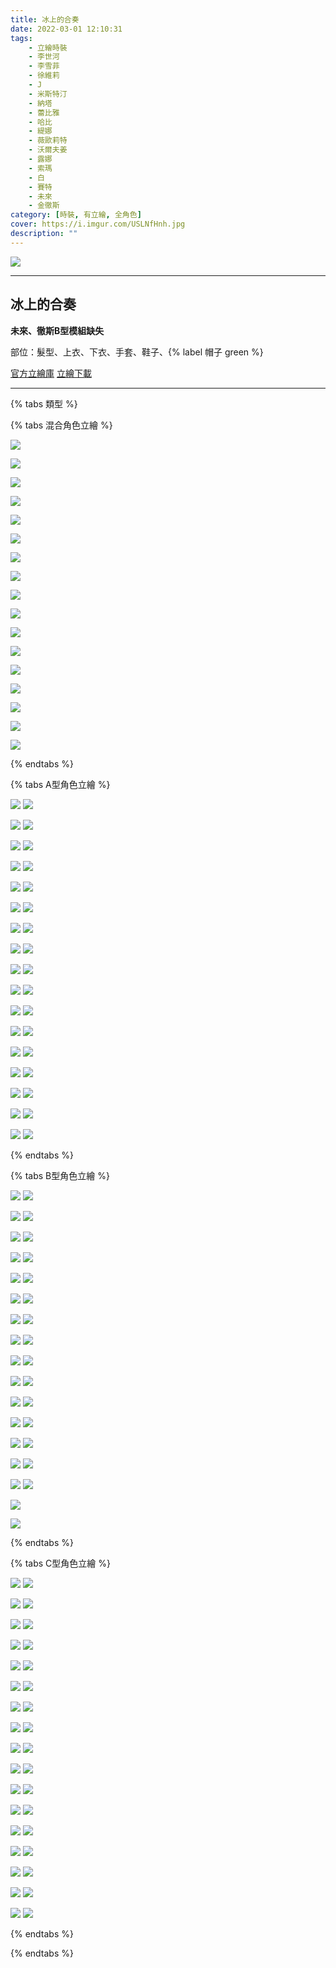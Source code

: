 ```yaml
---
title: 冰上的合奏
date: 2022-03-01 12:10:31
tags:
    - 立繪時裝
    - 李世河
    - 李雪菲
    - 徐維莉
    - J
    - 米斯特汀
    - 納塔
    - 蕾比雅
    - 哈比
    - 緹娜
    - 薇歐莉特
    - 沃爾夫姜
    - 露娜
    - 索瑪
    - 白
    - 賽特
    - 未來
    - 金徹斯
category: [時裝, 有立繪, 全角色]
cover: https://i.imgur.com/USLNfHnh.jpg
description: ""
---
```


[![](https://i.imgur.com/USLNfHnh.jpg)](https://i.imgur.com/USLNfHn.jpg)

---
## 冰上的合奏

**未來、徹斯B型模組缺失**


部位：髮型、上衣、下衣、手套、鞋子、{% label 帽子 green %}


[官方立繪庫](https://closers.nexon.com/Pds/FanSiteKit)
[立繪下載](https://closers.vod.nexoncdn.co.kr/site/fansitekit/Closers_FansiteKit_santa_181227_b8xc.zip)


---

{% tabs 類型 %}
<!-- tab 混搭立繪-->
{% tabs 混合角色立繪 %}
<!-- tab 李世河(Seha)-->
[![](https://i.imgur.com/jrXI1E1h.jpg)](https://i.imgur.com/jrXI1E1.jpg)
<!-- endtab -->
<!-- tab 李雪菲(Seulbi)-->
[![](https://i.imgur.com/jJmrJsbh.jpg)](https://i.imgur.com/jJmrJsb.jpg)
<!-- endtab -->
<!-- tab 徐維莉(Yuri)-->
[![](https://i.imgur.com/pRVMJueh.jpg)](https://i.imgur.com/pRVMJue.jpg)
<!-- endtab -->
<!-- tab J-->
[![](https://i.imgur.com/EYLV5Zyh.jpg)](https://i.imgur.com/EYLV5Zy.jpg)
<!-- endtab -->
<!-- tab 米斯特汀(Tein)-->
[![](https://i.imgur.com/9OAnQQFh.jpg)](https://i.imgur.com/9OAnQQF.jpg)
<!-- endtab -->
<!-- tab 納塔(Nata)-->
[![](https://i.imgur.com/dEiKgKMh.jpg)](https://i.imgur.com/dEiKgKM.jpg)
<!-- endtab -->
<!-- tab 蕾比雅(Levia)-->
[![](https://i.imgur.com/XCiry6Hh.jpg)](https://i.imgur.com/XCiry6H.jpg)
<!-- endtab -->
<!-- tab 哈比(Harpy)-->
[![](https://i.imgur.com/Z54Jt2Vh.jpg)](https://i.imgur.com/Z54Jt2V.jpg)
<!-- endtab -->
<!-- tab 緹娜(Tina)-->
[![](https://i.imgur.com/gSC9amxh.jpg)](https://i.imgur.com/gSC9amx.jpg)
<!-- endtab -->
<!-- tab 薇歐莉特(Violet)-->
[![](https://i.imgur.com/UoFTDN9h.jpg)](https://i.imgur.com/UoFTDN9.jpg)
<!-- endtab -->
<!-- tab 沃爾夫姜(Wolfgang)-->
[![](https://i.imgur.com/GmgXoBEh.jpg)](https://i.imgur.com/GmgXoBE.jpg)
<!-- endtab -->
<!-- tab 露娜(Luna)-->
[![](https://i.imgur.com/5beSF8Wh.jpg)](https://i.imgur.com/5beSF8W.jpg)
<!-- endtab -->
<!-- tab 索瑪(Soma)-->
[![](https://i.imgur.com/qm7p5lBh.jpg)](https://i.imgur.com/qm7p5lB.jpg)
<!-- endtab -->
<!-- tab 白(Bai)-->
[![](https://i.imgur.com/7ylRt9vh.jpg)](https://i.imgur.com/7ylRt9v.jpg)
<!-- endtab -->
<!-- tab 賽特(Seth)-->
[![](https://i.imgur.com/8lvURnHh.jpg)](https://i.imgur.com/8lvURnH.jpg)
<!-- endtab -->
<!-- tab 未來(Mirae)-->
[![](https://i.imgur.com/TdCp0Snh.jpg)](https://i.imgur.com/TdCp0Sn.jpg)
<!-- endtab -->
<!-- tab 徹斯(Chulsoo)-->
[![](https://i.imgur.com/RM369zlh.jpg)](https://i.imgur.com/RM369zl.jpg)
<!-- endtab -->
{% endtabs %}
<!-- endtab -->

<!-- tab A型-->
{% tabs A型角色立繪 %}
<!-- tab 李世河(Seha)-->
[![](https://i.imgur.com/uVnbElth.jpg)](https://i.imgur.com/uVnbElt.jpg)
[![](https://i.imgur.com/fajDlrYh.png)](https://i.imgur.com/fajDlrY.png)
<!-- endtab -->
<!-- tab 李雪菲(Seulbi)-->
[![](https://i.imgur.com/upQA6dZh.jpg)](https://i.imgur.com/upQA6dZ.jpg)
[![](https://i.imgur.com/IWLPnhPh.png)](https://i.imgur.com/IWLPnhP.png)
<!-- endtab -->
<!-- tab 徐維莉(Yuri)-->
[![](https://i.imgur.com/QEasobAh.jpg)](https://i.imgur.com/QEasobA.jpg)
[![](https://i.imgur.com/EaCAWyFh.png)](https://i.imgur.com/EaCAWyF.png)
<!-- endtab -->
<!-- tab J-->
[![](https://i.imgur.com/tPTgwCUh.jpg)](https://i.imgur.com/tPTgwCU.jpg)
[![](https://i.imgur.com/wU0G8lch.png)](https://i.imgur.com/wU0G8lc.png)
<!-- endtab -->
<!-- tab 米斯特汀(Tein)-->
[![](https://i.imgur.com/xKneAvqh.jpg)](https://i.imgur.com/xKneAvq.jpg)
[![](https://i.imgur.com/obxM0kKh.png)](https://i.imgur.com/obxM0kK.png)
<!-- endtab -->
<!-- tab 納塔(Nata)-->
[![](https://i.imgur.com/EwWNBYmh.jpg)](https://i.imgur.com/EwWNBYm.jpg)
[![](https://i.imgur.com/cd898RVh.png)](https://i.imgur.com/cd898RV.png)
<!-- endtab -->
<!-- tab 蕾比雅(Levia)-->
[![](https://i.imgur.com/dXJOcSxh.jpg)](https://i.imgur.com/dXJOcSx.jpg)
[![](https://i.imgur.com/AlKMWloh.png)](https://i.imgur.com/AlKMWlo.png)
<!-- endtab -->
<!-- tab 哈比(Harpy)-->
[![](https://i.imgur.com/o2CXKyZh.jpg)](https://i.imgur.com/o2CXKyZ.jpg)
[![](https://i.imgur.com/anm0xx5h.png)](https://i.imgur.com/anm0xx5.png)
<!-- endtab -->
<!-- tab 緹娜(Tina)-->
[![](https://i.imgur.com/SNMCM7hh.jpg)](https://i.imgur.com/SNMCM7h.jpg)
[![](https://i.imgur.com/GiV9Z9gh.png)](https://i.imgur.com/GiV9Z9g.png)
<!-- endtab -->
<!-- tab 薇歐莉特(Violet)-->
[![](https://i.imgur.com/pzRLviPh.jpg)](https://i.imgur.com/pzRLviP.jpg)
[![](https://i.imgur.com/jomGI4Vh.png)](https://i.imgur.com/jomGI4V.png)
<!-- endtab -->
<!-- tab 沃爾夫姜(Wolfgang)-->
[![](https://i.imgur.com/BZVY5Dkh.jpg)](https://i.imgur.com/BZVY5Dk.jpg)
[![](https://i.imgur.com/KpCQCNfh.png)](https://i.imgur.com/KpCQCNf.png)
<!-- endtab -->
<!-- tab 露娜(Luna)-->
[![](https://i.imgur.com/7wrmDGTh.jpg)](https://i.imgur.com/7wrmDGT.jpg)
[![](https://i.imgur.com/FXFcJNsh.png)](https://i.imgur.com/FXFcJNs.png)
<!-- endtab -->
<!-- tab 索瑪(Soma)-->
[![](https://i.imgur.com/1sn0Q50h.jpg)](https://i.imgur.com/1sn0Q50.jpg)
[![](https://i.imgur.com/ALEDP03h.png)](https://i.imgur.com/ALEDP03.png)
<!-- endtab -->
<!-- tab 白(Bai)-->
[![](https://i.imgur.com/gddcRSAh.jpg)](https://i.imgur.com/gddcRSA.jpg)
[![](https://i.imgur.com/Vy2runSh.png)](https://i.imgur.com/Vy2runS.png)
<!-- endtab -->
<!-- tab 賽特(Seth)-->
[![](https://i.imgur.com/rTdM8Dvh.jpg)](https://i.imgur.com/rTdM8Dv.jpg)
[![](https://i.imgur.com/Yvwu6Qwh.png)](https://i.imgur.com/Yvwu6Qw.png)
<!-- endtab -->
<!-- tab 未來(Mirae)-->
[![](https://i.imgur.com/uNXNAtah.jpg)](https://i.imgur.com/uNXNAta.jpg)
[![](https://i.imgur.com/RRSI25oh.png)](https://i.imgur.com/RRSI25o.png)
<!-- endtab -->
<!-- tab 徹斯(Chulsoo)-->
[![](https://i.imgur.com/3kw0tkVh.jpg)](https://i.imgur.com/3kw0tkV.jpg)
[![](https://i.imgur.com/NC5L7YOh.png)](https://i.imgur.com/NC5L7YO.png)
<!-- endtab -->
{% endtabs %}
<!-- endtab -->

<!-- tab B型-->
{% tabs B型角色立繪 %}
<!-- tab 李世河(Seha)-->
[![](https://i.imgur.com/dJsUeHih.jpg)](https://i.imgur.com/dJsUeHi.jpg)
[![](https://i.imgur.com/H1T5YjNh.png)](https://i.imgur.com/H1T5YjN.png)
<!-- endtab -->
<!-- tab 李雪菲(Seulbi)-->
[![](https://i.imgur.com/yrTFsurh.jpg)](https://i.imgur.com/yrTFsur.jpg)
[![](https://i.imgur.com/1Qm33LTh.png)](https://i.imgur.com/1Qm33LT.png)
<!-- endtab -->
<!-- tab 徐維莉(Yuri)-->
[![](https://i.imgur.com/11oUK8Bh.jpg)](https://i.imgur.com/11oUK8B.jpg)
[![](https://i.imgur.com/A4WOh8Qh.png)](https://i.imgur.com/A4WOh8Q.png)
<!-- endtab -->
<!-- tab J-->
[![](https://i.imgur.com/Atvqp1Qh.jpg)](https://i.imgur.com/Atvqp1Q.jpg)
[![](https://i.imgur.com/u6DY8Kxh.png)](https://i.imgur.com/u6DY8Kx.png)
<!-- endtab -->
<!-- tab 米斯特汀(Tein)-->
[![](https://i.imgur.com/X1HTBdKh.jpg)](https://i.imgur.com/X1HTBdK.jpg)
[![](https://i.imgur.com/r0rZz9jh.png)](https://i.imgur.com/r0rZz9j.png)
<!-- endtab -->
<!-- tab 納塔(Nata)-->
[![](https://i.imgur.com/LL8Uk6Wh.jpg)](https://i.imgur.com/LL8Uk6W.jpg)
[![](https://i.imgur.com/DrgTYfOh.png)](https://i.imgur.com/DrgTYfO.png)
<!-- endtab -->
<!-- tab 蕾比雅(Levia)-->
[![](https://i.imgur.com/jA7Jleih.jpg)](https://i.imgur.com/jA7Jlei.jpg)
[![](https://i.imgur.com/s0q3kogh.png)](https://i.imgur.com/s0q3kog.png)
<!-- endtab -->
<!-- tab 哈比(Harpy)-->
[![](https://i.imgur.com/LVgOpWIh.jpg)](https://i.imgur.com/LVgOpWI.jpg)
[![](https://i.imgur.com/a20oPWjh.png)](https://i.imgur.com/a20oPWj.png)
<!-- endtab -->
<!-- tab 緹娜(Tina)-->
[![](https://i.imgur.com/4eqvkqCh.jpg)](https://i.imgur.com/4eqvkqC.jpg)
[![](https://i.imgur.com/ERA2RzSh.png)](https://i.imgur.com/ERA2RzS.png)
<!-- endtab -->
<!-- tab 薇歐莉特(Violet)-->
[![](https://i.imgur.com/47bWmJfh.jpg)](https://i.imgur.com/47bWmJf.jpg)
[![](https://i.imgur.com/jf8kTgLh.png)](https://i.imgur.com/jf8kTgL.png)
<!-- endtab -->
<!-- tab 沃爾夫姜(Wolfgang)-->
[![](https://i.imgur.com/i5pNA1zh.jpg)](https://i.imgur.com/i5pNA1z.jpg)
[![](https://i.imgur.com/wIAk5QKh.png)](https://i.imgur.com/wIAk5QK.png)
<!-- endtab -->
<!-- tab 露娜(Luna)-->
[![](https://i.imgur.com/VuADO0Rh.jpg)](https://i.imgur.com/VuADO0R.jpg)
[![](https://i.imgur.com/j9S97IXh.png)](https://i.imgur.com/j9S97IX.png)
<!-- endtab -->
<!-- tab 索瑪(Soma)-->
[![](https://i.imgur.com/fWNaQy6h.jpg)](https://i.imgur.com/fWNaQy6.jpg)
[![](https://i.imgur.com/5wHrnh1h.png)](https://i.imgur.com/5wHrnh1.png)
<!-- endtab -->
<!-- tab 白(Bai)-->
[![](https://i.imgur.com/jOp9myLh.jpg)](https://i.imgur.com/jOp9myL.jpg)
[![](https://i.imgur.com/eA5M8Fih.png)](https://i.imgur.com/eA5M8Fi.png)
<!-- endtab -->
<!-- tab 賽特(Seth)-->
[![](https://i.imgur.com/Jwj7uTTh.jpg)](https://i.imgur.com/Jwj7uTT.jpg)
[![](https://i.imgur.com/mWEDNSDh.png)](https://i.imgur.com/mWEDNSD.png)
<!-- endtab -->
<!-- tab 未來(Mirae)-->
[![](https://i.imgur.com/XCWuoyHh.jpg)](https://i.imgur.com/XCWuoyH.jpg)
<!-- endtab -->
<!-- tab 徹斯(Chulsoo)-->
[![](https://i.imgur.com/USrGFehh.jpg)](https://i.imgur.com/USrGFeh.jpg)
<!-- endtab -->
{% endtabs %}
<!-- endtab -->

<!-- tab C型-->
{% tabs C型角色立繪 %}
<!-- tab 李世河(Seha)-->
[![](https://i.imgur.com/EH55CG2h.jpg)](https://i.imgur.com/EH55CG2.jpg)
[![](https://i.imgur.com/PjTCSgjh.png)](https://i.imgur.com/PjTCSgj.png)
<!-- endtab -->
<!-- tab 李雪菲(Seulbi)-->
[![](https://i.imgur.com/qrGKzLFh.jpg)](https://i.imgur.com/qrGKzLF.jpg)
[![](https://i.imgur.com/X1N1rSFh.png)](https://i.imgur.com/X1N1rSF.png)
<!-- endtab -->
<!-- tab 徐維莉(Yuri)-->
[![](https://i.imgur.com/GvIenbFh.jpg)](https://i.imgur.com/GvIenbF.jpg)
[![](https://i.imgur.com/GcgZ0oTh.png)](https://i.imgur.com/GcgZ0oT.png)
<!-- endtab -->
<!-- tab J-->
[![](https://i.imgur.com/RWl83e1h.jpg)](https://i.imgur.com/RWl83e1.jpg)
[![](https://i.imgur.com/p5gQHWLh.png)](https://i.imgur.com/p5gQHWL.png)
<!-- endtab -->
<!-- tab 米斯特汀(Tein)-->
[![](https://i.imgur.com/HpZJffCh.jpg)](https://i.imgur.com/HpZJffC.jpg)
[![](https://i.imgur.com/hpJyOl2h.png)](https://i.imgur.com/hpJyOl2.png)
<!-- endtab -->
<!-- tab 納塔(Nata)-->
[![](https://i.imgur.com/PHctFPRh.jpg)](https://i.imgur.com/PHctFPR.jpg)
[![](https://i.imgur.com/RsZ1LKOh.png)](https://i.imgur.com/RsZ1LKO.png)
<!-- endtab -->
<!-- tab 蕾比雅(Levia)-->
[![](https://i.imgur.com/520WHGfh.jpg)](https://i.imgur.com/520WHGf.jpg)
[![](https://i.imgur.com/nmI80qEh.png)](https://i.imgur.com/nmI80qE.png)
<!-- endtab -->
<!-- tab 哈比(Harpy)-->
[![](https://i.imgur.com/6GfdiGOh.jpg)](https://i.imgur.com/6GfdiGO.jpg)
[![](https://i.imgur.com/l1tHZveh.png)](https://i.imgur.com/l1tHZve.png)
<!-- endtab -->
<!-- tab 緹娜(Tina)-->
[![](https://i.imgur.com/CmeTP8Mh.jpg)](https://i.imgur.com/CmeTP8M.jpg)
[![](https://i.imgur.com/bJ7ReVeh.png)](https://i.imgur.com/bJ7ReVe.png)
<!-- endtab -->
<!-- tab 薇歐莉特(Violet)-->
[![](https://i.imgur.com/BJilQ2Lh.jpg)](https://i.imgur.com/BJilQ2L.jpg)
[![](https://i.imgur.com/n6lE7Qph.png)](https://i.imgur.com/n6lE7Qp.png)
<!-- endtab -->
<!-- tab 沃爾夫姜(Wolfgang)-->
[![](https://i.imgur.com/ie20VhYh.jpg)](https://i.imgur.com/ie20VhY.jpg)
[![](https://i.imgur.com/jt9MwyGh.png)](https://i.imgur.com/jt9MwyG.png)
<!-- endtab -->
<!-- tab 露娜(Luna)-->
[![](https://i.imgur.com/8RoZ8c3h.jpg)](https://i.imgur.com/8RoZ8c3.jpg)
[![](https://i.imgur.com/xxuIBxrh.png)](https://i.imgur.com/xxuIBxr.png)
<!-- endtab -->
<!-- tab 索瑪(Soma)-->
[![](https://i.imgur.com/tyMAK8Hh.jpg)](https://i.imgur.com/tyMAK8H.jpg)
[![](https://i.imgur.com/L22jFwZh.png)](https://i.imgur.com/L22jFwZ.png)
<!-- endtab -->
<!-- tab 白(Bai)-->
[![](https://i.imgur.com/FOkarUDh.jpg)](https://i.imgur.com/FOkarUD.jpg)
[![](https://i.imgur.com/72MqCOlh.png)](https://i.imgur.com/72MqCOl.png)
<!-- endtab -->
<!-- tab 賽特(Seth)-->
[![](https://i.imgur.com/kpVge32h.jpg)](https://i.imgur.com/kpVge32.jpg)
[![](https://i.imgur.com/8GA3Qnth.png)](https://i.imgur.com/8GA3Qnt.png)
<!-- endtab -->
<!-- tab 未來(Mirae)-->
[![](https://i.imgur.com/C8PCWxih.jpg)](https://i.imgur.com/C8PCWxi.jpg)
[![](https://i.imgur.com/3DSBW4Bh.png)](https://i.imgur.com/3DSBW4B.png)
<!-- endtab -->
<!-- tab 徹斯(Chulsoo)-->
[![](https://i.imgur.com/MxXEER0h.jpg)](https://i.imgur.com/MxXEER0.jpg)
[![](https://i.imgur.com/uyAfbhLh.png)](https://i.imgur.com/uyAfbhL.png)
<!-- endtab -->
{% endtabs %}
<!-- endtab -->

{% endtabs %}
